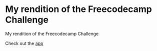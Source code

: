 My rendition of the Freecodecamp Challenge
=========================

My rendition of the Freecodecamp Challenge

Check out the [app](https://thin-shelf.glitch.me/)

